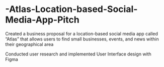 # -Atlas-Location-based-Social-Media-App-Pitch
Created a business proposal for a location-based social media app called “Atlas” that allows users to find small businesses, events, and news within their geographical area

Conducted user research and implemented User Interface design with Figma 
